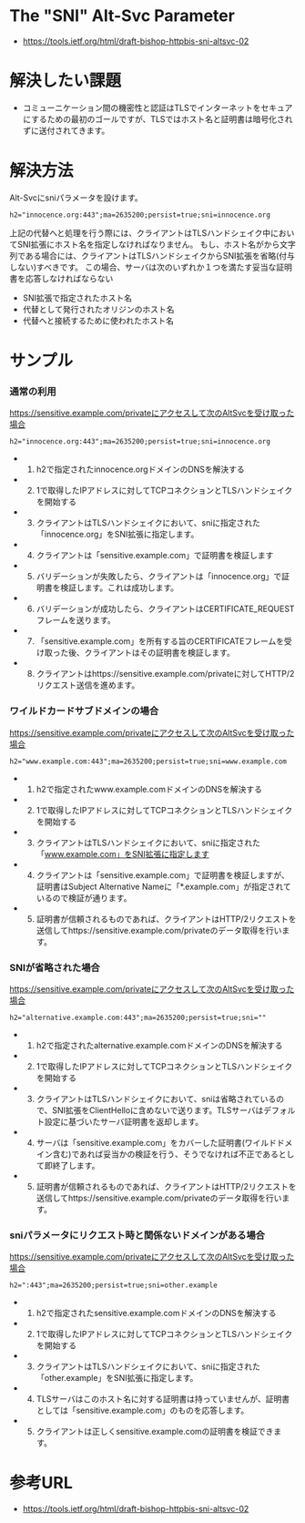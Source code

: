 # The "SNI" Alt-Svc Parameter

- https://tools.ietf.org/html/draft-bishop-httpbis-sni-altsvc-02

# 解決したい課題
- コミューニケーション間の機密性と認証はTLSでインターネットをセキュアにするための最初のゴールですが、TLSではホスト名と証明書は暗号化されずに送付されてきます。


# 解決方法

Alt-Svcにsniパラメータを設けます。
```
h2="innocence.org:443";ma=2635200;persist=true;sni=innocence.org
```

上記の代替へと処理を行う際には、クライアントはTLSハンドシェイク中においてSNI拡張にホスト名を指定しなければなりません。
もし、ホスト名がから文字列である場合には、クライアントはTLSハンドシェイクからSNI拡張を省略(付与しない)すべきです。
この場合、サーバは次のいずれか１つを満たす妥当な証明書を応答しなければならない
- SNI拡張で指定されたホスト名
- 代替として発行されたオリジンのホスト名
- 代替へと接続するために使われたホスト名


# サンプル

### 通常の利用
https://sensitive.example.com/privateにアクセスして次のAltSvcを受け取った場合
```
h2="innocence.org:443";ma=2635200;persist=true;sni=innocence.org
```

- 1. h2で指定されたinnocence.orgドメインのDNSを解決する
- 2. 1で取得したIPアドレスに対してTCPコネクションとTLSハンドシェイクを開始する
- 3. クライアントはTLSハンドシェイクにおいて、sniに指定された「innocence.org」をSNI拡張に指定します。
- 4. クライアントは「sensitive.example.com」で証明書を検証します
- 5. バリデーションが失敗したら、クライアントは「innocence.org」で証明書を検証します。これは成功します。
- 6. バリデーションが成功したら、クライアントはCERTIFICATE_REQUESTフレームを送ります。
- 7. 「sensitive.example.com」を所有する旨のCERTIFICATEフレームを受け取った後、クライアントはその証明書を検証します。
- 8. クライアントはhttps://sensitive.example.com/privateに対してHTTP/2リクエスト送信を進めます。

### ワイルドカードサブドメインの場合
https://sensitive.example.com/privateにアクセスして次のAltSvcを受け取った場合
```
h2="www.example.com:443";ma=2635200;persist=true;sni=www.example.com
```

- 1. h2で指定されたwww.example.comドメインのDNSを解決する
- 2. 1で取得したIPアドレスに対してTCPコネクションとTLSハンドシェイクを開始する
- 3. クライアントはTLSハンドシェイクにおいて、sniに指定された「www.example.com」をSNI拡張に指定します
- 4. クライアントは「sensitive.example.com」で証明書を検証しますが、証明書はSubject Alternative Nameに「*.example.com」が指定されているので検証が通ります。
- 5. 証明書が信頼されるものであれば、クライアントはHTTP/2リクエストを送信してhttps://sensitive.example.com/privateのデータ取得を行います。

### SNIが省略された場合
https://sensitive.example.com/privateにアクセスして次のAltSvcを受け取った場合
```
h2="alternative.example.com:443";ma=2635200;persist=true;sni=""
```

- 1. h2で指定されたalternative.example.comドメインのDNSを解決する
- 2. 1で取得したIPアドレスに対してTCPコネクションとTLSハンドシェイクを開始する
- 3. クライアントはTLSハンドシェイクにおいて、sniは省略されているので、SNI拡張をClientHelloに含めないで送ります。TLSサーバはデフォルト設定に基づいたサーバ証明書を返却します。
- 4. サーバは「sensitive.example.com」をカバーした証明書(ワイルドドメイン含む)であれば妥当かの検証を行う、そうでなければ不正であるとして即終了します。
- 5. 証明書が信頼されるものであれば、クライアントはHTTP/2リクエストを送信してhttps://sensitive.example.com/privateのデータ取得を行います。

### sniパラメータにリクエスト時と関係ないドメインがある場合
https://sensitive.example.com/privateにアクセスして次のAltSvcを受け取った場合
```
h2=":443";ma=2635200;persist=true;sni=other.example
```

- 1. h2で指定されたsensitive.example.comドメインのDNSを解決する
- 2. 1で取得したIPアドレスに対してTCPコネクションとTLSハンドシェイクを開始する
- 3. クライアントはTLSハンドシェイクにおいて、sniに指定された「other.example」をSNI拡張に指定します。
- 4. TLSサーバはこのホスト名に対する証明書は持っていませんが、証明書としては「sensitive.example.com」のものを応答します。
- 5. クライアントは正しくsensitive.example.comの証明書を検証できます。


# 参考URL
- https://tools.ietf.org/html/draft-bishop-httpbis-sni-altsvc-02

